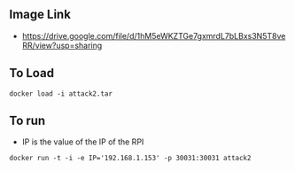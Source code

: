 ## Image Link

* https://drive.google.com/file/d/1hM5eWKZTGe7gxmrdL7bLBxs3N5T8veRR/view?usp=sharing

## To Load

`docker load -i attack2.tar`

## To run

* IP is the value of the IP of the RPI

`docker run -t -i -e IP='192.168.1.153' -p 30031:30031 attack2`